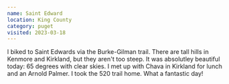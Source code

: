 ```yaml
---
name: Saint Edward
location: King County
category: puget
visited: 2023-03-18
---
```


I biked to Saint Edwards via the Burke-Gilman trail. There are tall hills in Kenmore and Kirkland, but they aren't too steep. It was absolutley beautiful today: 65 degrees with clear skies. I met up with Chava in Kirkland for lunch and an Arnold Palmer. I took the 520 trail home. What a fantastic day!
